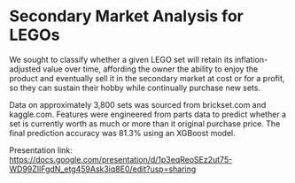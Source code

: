 # Secondary Market Analysis for LEGOs
We sought to classify whether a given LEGO set will retain its inflation-adjusted value over time, affording the owner the ability to enjoy the product and eventually sell it in the secondary market at cost or for a profit, so they can sustain their hobby while continually purchase new sets.

Data on approximately 3,800 sets was sourced from brickset.com and kaggle.com. Features were engineered from parts data to predict whether a set is currently worth as much or more than it original purchase price. The final prediction accuracy was 81.3% using an XGBoost model.

Presentation link: https://docs.google.com/presentation/d/1p3eqReoSEz2ut75-WD99ZIlFgdN_etg459Ask3iq8E0/edit?usp=sharing
